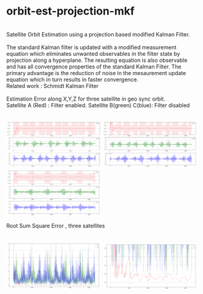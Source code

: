 # orbit-est-projection-mkf
<br/>
Satellite Orbit Estimation using a projection based modified Kalman Filter. <br/>
<br/>
The standard Kalman filter is updated with a modified measurement equation which eliminates unwanted observables in the filter state by projection along a hyperplane. The resulting equation is also observable and has all convergence properties of the standard Kalman Filter. The primary advantage is the reduction of noise in the mesaurement update equation which in turn results in faster convergence. <br/>
Related work : Schmidt Kalman Filter<br/>
<br/>
Estimation Error along X,Y,Z for three satellite in geo sync orbit.<br/>
Satellite A (Red) : Filter enabled. Satellite B(green) C(blue): Filter disabled
<br/><br/>

[<img src="img/SatAEKF_dx.PNG" width="250px"/>](img/SatAEKF_dx.PNG)
[<img src="img/SatAEKF_dy.PNG" width="250px"/>](img/SatAEKF_dy.PNG)
[<img src="img/SatAEKF_dz.PNG" width="250px"/>](img/SatAEKF_dz.PNG)

Root Sum Square Error , three satellites<br/><br/>

[<img src="img/SatAEKF_rss.PNG" width="250px"/>](img/SatAEKF_rss.PNG)
[<img src="img/SatAEKF_rss2.PNG" width="250px"/>](img/SatAEKF_rss2.PNG)

<br/>

